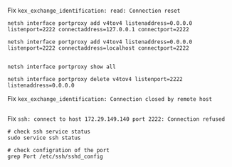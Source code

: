 
Fix `kex_exchange_identification: read: Connection reset`

```
netsh interface portproxy add v4tov4 listenaddress=0.0.0.0 listenport=2222 connectaddress=127.0.0.1 connectport=2222

netsh interface portproxy add v4tov4 listenaddress=0.0.0.0 listenport=2222 connectaddress=localhost connectport=2222


netsh interface portproxy show all

netsh interface portproxy delete v4tov4 listenport=2222 listenaddress=0.0.0.0
```

Fix `kex_exchange_identification: Connection closed by remote host`
```
```

Fix `ssh: connect to host 172.29.149.140 port 2222: Connection refused`
```
# check ssh service status
sudo service ssh status

# check configration of the port
grep Port /etc/ssh/sshd_config
```